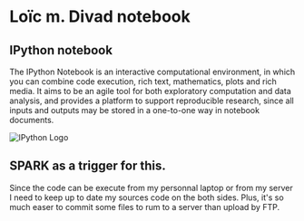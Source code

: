# Loïc m. Divad notebook

## IPython notebook
The IPython Notebook is an interactive computational environment, in which you can combine code execution, rich text, mathematics, plots and rich media. It aims to be an agile tool for both exploratory computation and data analysis, and provides a platform to support reproducible research, since all inputs and outputs may be stored in a one-to-one way in notebook documents.

![IPython Logo](https://dl.dropboxusercontent.com/s/c9te64xd06a36lw/IPy_header.png?)

## SPARK as a trigger for this.
Since the code can be execute from my personnal laptop or from my server I need to keep up to date my sources code on the both sides. Plus, it's so much easer to commit some files to rum to a server than upload by FTP.
